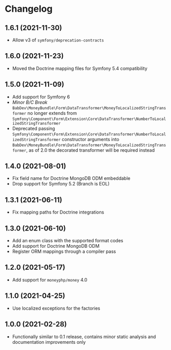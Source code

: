 # Changelog

## 1.6.1 (2021-11-30)

- Allow v3 of `symfony/deprecation-contracts`

## 1.6.0 (2021-11-23)

- Moved the Doctrine mapping files for Symfony 5.4 compatibility

## 1.5.0 (2021-11-09)

- Add support for Symfony 6
- *Minor B/C Break* `BabDev\MoneyBundle\Form\DataTransformer\MoneyToLocalizedStringTransformer` no longer extends from `Symfony\Component\Form\Extension\Core\DataTransformer\NumberToLocalizedStringTransformer`
- Deprecated passing `Symfony\Component\Form\Extension\Core\DataTransformer\NumberToLocalizedStringTransformer` constructor arguments into `BabDev\MoneyBundle\Form\DataTransformer\MoneyToLocalizedStringTransformer`, as of 2.0 the decorated transformer will be required instead 

## 1.4.0 (2021-08-01)

- Fix field name for Doctrine MongoDB ODM embeddable
- Drop support for Symfony 5.2 (Branch is EOL)

## 1.3.1 (2021-06-11)

- Fix mapping paths for Doctrine integrations

## 1.3.0 (2021-06-10)

- Add an enum class with the supported format codes
- Add support for Doctrine MongoDB ODM
- Register ORM mappings through a compiler pass

## 1.2.0 (2021-05-17)

- Add support for `moneyphp/money` 4.0

## 1.1.0 (2021-04-25)

- Use localized exceptions for the factories

## 1.0.0 (2021-02-28)

- Functionally similar to 0.1 release, contains minor static analysis and documentation improvements only
